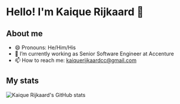 <!--
## Hi there 👋
Here are some ideas to get you started:

- 🌱 I’m currently learning ...
- 👯 I’m looking to collaborate on ...
- 🤔 I’m looking for help with ...
- 💬 Ask me about ...
- 📫 How to reach me: ...

- ⚡ Fun fact: ...
-->
# Hello! I'm Kaique Rijkaard 👋

## About me

- 😄 Pronouns: He/Him/His
- 🔭 I’m currently working as Senior Software Engineer at Accenture
- 📫 How to reach me: kaiquerijkaardcc@gmail.com

## My stats
![Kaique Rijkaard's GitHub stats](https://github-readme-stats.vercel.app/api?username=kaiquerij&show_icons=true&theme=tokyonight)
